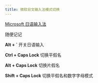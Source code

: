 ```yaml
---
title: 微软日文输入法模式切换
---
```


[Microsoft 日语输入法](https://support.microsoft.com/zh-cn/windows/microsoft-%E6%97%A5%E8%AF%AD%E8%BE%93%E5%85%A5%E6%B3%95-da40471d-6b91-4042-ae8b-713a96476916#ID0EBBL=English_keyboard_(101/102_key))

随便记记

**Alt + `** 开关日语输入

**Ctrl + Caps Lock** 切换平假名

**Alt + Caps Lock** 切换片假名

**Shift + Caps Lock** 切换平假名和数字字母模式

